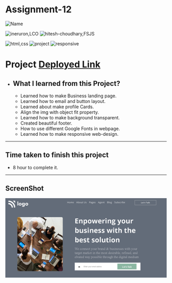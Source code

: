 # Assignment-12


![Name](https://img.shields.io/badge/Deepak--Malik-Student-important)

![ineruron,LCO](https://img.shields.io/badge/iNeuron%20-LCO-yellowgreen)
![hitesh-choudhary,FSJS](https://img.shields.io/badge/HITESH--CHOUDHARY%20-Full--Stack--JS--bootcamp-green)

![html,css](https://img.shields.io/badge/html-CSS-9cf)
![project](https://img.shields.io/badge/PROJECT-12-blue)
![responsive](https://img.shields.io/badge/Responsive-Design-orange)

# Project [Deployed Link](https://deepakproject12.netlify.app)

- What I learned from this Project?
  - 
  - Learned how to make Business landing page.
  - Learned how to email and button layout. 
  - Learned about make profile Cards.
  - Align the img with object fit property. 
  - Learned how to make background transparent.
  - Created beautiful footer.
  - How to use different Google Fonts in webpage.
  - Learned how to make responsive web-design.
  
  

 
---

## Time taken to finish this project

- 8 hour to complete it.


---

## ScreenShot
![Project-img](./screenshot/Screenshot.png)
